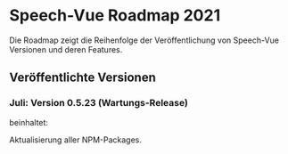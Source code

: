 # Speech-Vue Roadmap 2021

Die Roadmap zeigt die Reihenfolge der Veröffentlichung von Speech-Vue Versionen und deren Features.


## Veröffentlichte Versionen

### Juli: Version 0.5.23 (Wartungs-Release)

beinhaltet:

Aktualisierung aller NPM-Packages.

